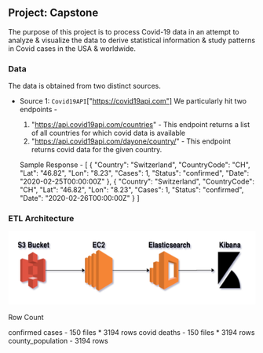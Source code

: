 ## **Project: Capstone**
The purpose of this project is to process Covid-19 data in an attempt to analyze & visualize the data to derive statistical information & study patterns in Covid cases in the USA & worldwide.

### **Data**
The data is obtained from two distinct sources.

* Source 1: `Covid19API`["https://covid19api.com"]
    We particularly hit two endpoints - 
    1. "https://api.covid19api.com/countries" - This endpoint returns a list of all countries for which covid data is available
    2. "https://api.covid19api.com/dayone/country/<contry-name>" - This endpoint returns covid data for the given country.
    
    Sample Response - 
        [
          {
            "Country": "Switzerland",
            "CountryCode": "CH",
            "Lat": "46.82",
            "Lon": "8.23",
            "Cases": 1,
            "Status": "confirmed",
            "Date": "2020-02-25T00:00:00Z"
          },
          {
            "Country": "Switzerland",
            "CountryCode": "CH",
            "Lat": "46.82",
            "Lon": "8.23",
            "Cases": 1,
            "Status": "confirmed",
            "Date": "2020-02-26T00:00:00Z"
          }
      ]
### <b>ETL Architecture</b>

<img src="capstone_etl.png" width="550" height="150" ></b>

Row Count

confirmed cases - 150 files * 3194 rows
covid deaths - 150 files * 3194 rows
county_population - 3194 rows